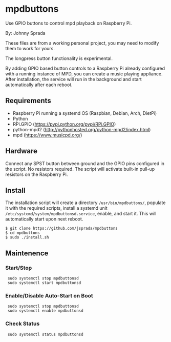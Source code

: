 # mpdbuttons
Use GPIO buttons to control mpd playback on Raspberry Pi.

By: Johnny Sprada

These files are from a working personal project, you may need to modify them to work for yours.

The longpress button functionality is experimental.

By adding GPIO based button controls to a Raspberry Pi already configured with a running instance of MPD, you can create a music playing appliance.  After installation, the service will run in the background and start automatically after each reboot. 



## Requirements
* Raspberry Pi running a systemd OS (Raspbian, Debian, Arch, DietPi)
* Python
* RPi.GPIO (https://pypi.python.org/pypi/RPi.GPIO)
* python-mpd2 (http://pythonhosted.org/python-mpd2/index.html)
* mpd (https://www.musicpd.org/)

## Hardware
Connect any SPST button between ground and the GPIO pins configured in the script.  No resistors required.  The script will activate built-in pull-up resistors on the Raspberry Pi. 

## Install 

The installation script will create a directory `/usr/bin/mpdbuttons/`, populate it with the required scripts, install a systemd unit `/etc/systemd/system/mpdbuttonsd.service`, enable, and start it.  This will automatically start upon next reboot.

    $ git clone https://github.com/jsprada/mpdbuttons
    $ cd mpdbuttons
    $ sudo ./install.sh
 
 ## Maintenence
 ### Start/Stop  
     sudo systemctl stop mpdbuttonsd
     sudo systemctl start mpdbuttonsd
 
 ### Enable/Disable Auto-Start on Boot
     sudo systemctl stop mpdbuttonsd
     sudo systemctl enable mpdbuttonsd
     
 ### Check Status
     sudo systemctl status mpdbuttonsd
   
 
